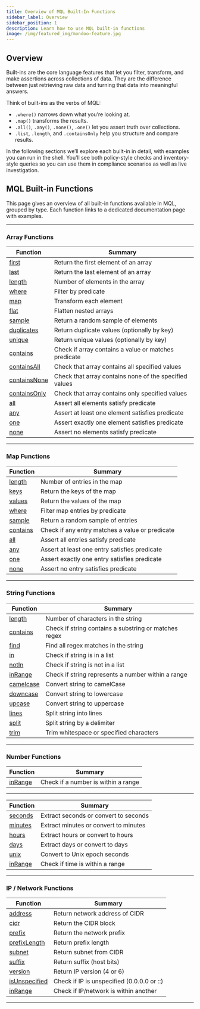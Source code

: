 ```yaml
---
title: Overview of MQL Built-In Functions
sidebar_label: Overview
sidebar_position: 1
description: Learn how to use MQL built-in functions
image: /img/featured_img/mondoo-feature.jpg
---
```


## Overview

Built-ins are the core language features that let you filter, transform, and make assertions across collections of data. They are the difference between just retrieving raw data and turning that data into meaningful answers.

Think of built-ins as the verbs of MQL:

- `.where()` narrows down what you’re looking at.
- `.map()` transforms the results.
- `.all()`, `.any()`, `.none()`, `.one()` let you assert truth over collections.
- `.list`, `.length`, and `.containsOnly` help you structure and compare results.

In the following sections we’ll explore each built-in in detail, with examples you can run in the shell. You’ll see both policy-style checks and inventory-style queries so you can use them in compliance scenarios as well as live investigation.

## MQL Built-in Functions

This page gives an overview of all built-in functions available in MQL, grouped by type.
Each function links to a dedicated documentation page with examples.

---

### Array Functions

| Function                                 | Summary                                                |
| ---------------------------------------- | ------------------------------------------------------ |
| [first](./array/first.mdx)               | Return the first element of an array                   |
| [last](./array/last.mdx)                 | Return the last element of an array                    |
| [length](./array/length.mdx)             | Number of elements in the array                        |
| [where](./array/where.mdx)               | Filter by predicate                                    |
| [map](./array/map.mdx)                   | Transform each element                                 |
| [flat](./array/flat.mdx)                 | Flatten nested arrays                                  |
| [sample](./array/sample.mdx)             | Return a random sample of elements                     |
| [duplicates](./array/duplicates.mdx)     | Return duplicate values (optionally by key)            |
| [unique](./array/unique.mdx)             | Return unique values (optionally by key)               |
| [contains](./array/contains.mdx)         | Check if array contains a value or matches predicate   |
| [containsAll](./array/containsAll.mdx)   | Check that array contains all specified values         |
| [containsNone](./array/containsNone.mdx) | Check that array contains none of the specified values |
| [containsOnly](./array/containsOnly.mdx) | Check that array contains only specified values        |
| [all](./array/all.mdx)                   | Assert all elements satisfy predicate                  |
| [any](./array/any.mdx)                   | Assert at least one element satisfies predicate        |
| [one](./array/one.mdx)                   | Assert exactly one element satisfies predicate         |
| [none](./array/none.mdx)                 | Assert no elements satisfy predicate                   |

---

### Map Functions

| Function                       | Summary                                         |
| ------------------------------ | ----------------------------------------------- |
| [length](./map/length.mdx)     | Number of entries in the map                    |
| [keys](./map/keys.mdx)         | Return the keys of the map                      |
| [values](./map/values.mdx)     | Return the values of the map                    |
| [where](./map/where.mdx)       | Filter map entries by predicate                 |
| [sample](./map/sample.mdx)     | Return a random sample of entries               |
| [contains](./map/contains.mdx) | Check if any entry matches a value or predicate |
| [all](./map/all.mdx)           | Assert all entries satisfy predicate            |
| [any](./map/any.mdx)           | Assert at least one entry satisfies predicate   |
| [one](./map/one.mdx)           | Assert exactly one entry satisfies predicate    |
| [none](./map/none.mdx)         | Assert no entry satisfies predicate             |

---

### String Functions

| Function                            | Summary                                               |
| ----------------------------------- | ----------------------------------------------------- |
| [length](./string/length.mdx)       | Number of characters in the string                    |
| [contains](./string/contains.mdx)   | Check if string contains a substring or matches regex |
| [find](./string/find.mdx)           | Find all regex matches in the string                  |
| [in](./string/in.mdx)               | Check if string is in a list                          |
| [notIn](./string/notin.mdx)         | Check if string is not in a list                      |
| [inRange](./string/inrange.mdx)     | Check if string represents a number within a range    |
| [camelcase](./string/camelcase.mdx) | Convert string to camelCase                           |
| [downcase](./string/downcase.mdx)   | Convert string to lowercase                           |
| [upcase](./string/upcase.mdx)       | Convert string to uppercase                           |
| [lines](./string/lines.mdx)         | Split string into lines                               |
| [split](./string/split.mdx)         | Split string by a delimiter                           |
| [trim](./string/trim.mdx)           | Trim whitespace or specified characters               |

---

### Number Functions

| Function                        | Summary                             |
| ------------------------------- | ----------------------------------- |
| [inRange](./number/inrange.mdx) | Check if a number is within a range |

---

| Function                      | Summary                               |
| ----------------------------- | ------------------------------------- |
| [seconds](./time/seconds.mdx) | Extract seconds or convert to seconds |
| [minutes](./time/minutes.mdx) | Extract minutes or convert to minutes |
| [hours](./time/hours.mdx)     | Extract hours or convert to hours     |
| [days](./time/days.mdx)       | Extract days or convert to days       |
| [unix](./time/unix.mdx)       | Convert to Unix epoch seconds         |
| [inRange](./time/inrange.mdx) | Check if time is within a range       |

---

### IP / Network Functions

| Function                                | Summary                                    |
| --------------------------------------- | ------------------------------------------ |
| [address](./ip/address.mdx)             | Return network address of CIDR             |
| [cidr](./ip/cidr.mdx)                   | Return the CIDR block                      |
| [prefix](./ip/prefix.mdx)               | Return the network prefix                  |
| [prefixLength](./ip/prefixlength.mdx)   | Return prefix length                       |
| [subnet](./ip/subnet.mdx)               | Return subnet from CIDR                    |
| [suffix](./ip/suffix.mdx)               | Return suffix (host bits)                  |
| [version](./ip/version.mdx)             | Return IP version (4 or 6)                 |
| [isUnspecified](./ip/isunspecified.mdx) | Check if IP is unspecified (0.0.0.0 or ::) |
| [inRange](./ip/inrange.mdx)             | Check if IP/network is within another      |

---

<!-- ## Version Functions

| Function | Summary |
| -------- | ------- |
| [epoch](./version/epoch.mdx) | Return epoch part of a version |
| [inRange](./version/inrange.mdx) | Check if version satisfies constraints |

---

## Parsing Functions

| Function | Summary |
| -------- | ------- |
| [parse.date](./parse/date.mdx) | Parse a date string by format |
| [parse.duration](./parse/duration.mdx) | Parse a human-readable duration (e.g. `1h30m`) | -->
